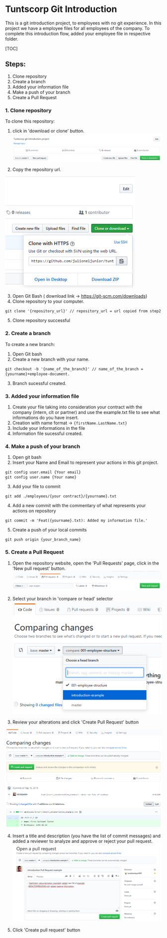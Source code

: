
# Tuntscorp Git Introduction
This is a git introduction project, to employees with no git experience. 
In this project we have a employee files for all employees of the company.
To complete this introduction flow, added your employee file in respective folder.

[TOC]

## Steps:
1. Clone repository
2. Create a branch
3. Added your information file
4. Make a push of your branch
5. Create a Pull Request

### 1. Clone repository
To clone this repository:
1. click in 'download or clone' button.
![download_or_clone_image](/md-images/001-clone_or_download.png)

2. Copy the repository url.

![clone_url](/md-images/002-clone-url.png)

3. Open Git Bash ( download link -> https://git-scm.com/downloads)
4. Clone repository to your computer.

```
git clone '{repository_url}' // repository_url = url copied from step2
```
5. Clone repository successful

### 2. Create a branch
To create a new branch:
1. Open Git bash
2. Create a new branch with your name.
```
git checkout -b '{name_of_the_branch}' // name_of_the_branch = {yourname}+employee-document.
```
3. Branch sucessful created.

### 3. Added your information file
1. Create your file taking into consideration your contract with the company (intern, clt or partner) and use the example.txt file to see what informations do you have insert.
2. Creation with name format -> ```{firstName.LastName.txt}```
3. Include your informations in the file
4. Information file sucessful created.

### 4. Make a push of your branch
1. Open git bash
2. Insert your Name and Email to represent your actions in this git project.
```
git config user.email {Your email}
git config user.name {Your name}
```
3. Add your file to commit
```
git add ./employees/{your contract}/{yourname}.txt
```

4. Add a new commit with the commentary of what represents your actions on repository
```
git commit -m 'Feat({yourname}.txt): Added my information file.'
```
5. Create a push of your local commits
```
git push origin {your_branch_name}
```

### 5. Create a Pull Request
1. Open the repository website, open the 'Pull Requests' page, click in the 'New pull request' button.
![pull_request](/md-images/009-pull-request-page.png)

2. Select your branch in 'compare or head' selector
![compare_branchs](/md-images/011-compare-branchs.png)
3. Review your alterations and click 'Create Pull Request' button

![review_modifications](/md-images/012-review-modifications.png)

4. Insert a title and description (you have the list of commit messages) and added a reviewer to analyze and approve or reject your pull request.
![review_modifications](/md-images/014-pull-request.png)

5. Click 'Create pull request' button

